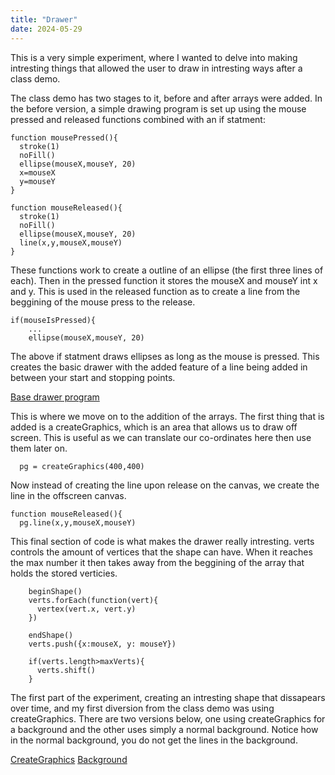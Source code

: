 ```yaml
---
title: "Drawer"
date: 2024-05-29
---
```

This is a very simple experiment, where I wanted to delve into making intresting things that allowed the user to draw in intresting ways after a class demo.

The class demo has two stages to it, before and after arrays were added. In the before version, a simple drawing program is set up using the mouse pressed and released functions combined with an if statment:
```
function mousePressed(){
  stroke(1)
  noFill()
  ellipse(mouseX,mouseY, 20)
  x=mouseX
  y=mouseY
}

function mouseReleased(){
  stroke(1)
  noFill()
  ellipse(mouseX,mouseY, 20)
  line(x,y,mouseX,mouseY)
}
```
These functions work to create a outline of an ellipse (the first three lines of each). Then in the pressed function it stores the mouseX and mouseY int x and y. This is used in the released function as to create a line from the beggining of the mouse press to the release.

```
if(mouseIsPressed){
    ...
    ellipse(mouseX,mouseY, 20)
```
The above if statment draws ellipses as long as the mouse is pressed. This creates the basic drawer with the added feature of a line being added in between your start and stopping points.


[Base drawer program](/My-coding-portfolio/_creativeCode/Drawer/index.html)

This is where we move on to the addition of the arrays.
The first thing that is added is a createGraphics, which is an area that allows us to draw off screen. This is useful as we can translate our co-ordinates here then use them later on.
```
  pg = createGraphics(400,400)
```

Now instead of creating the line upon release on the canvas, we create the line in the offscreen canvas.
```
function mouseReleased(){
  pg.line(x,y,mouseX,mouseY)
```

This final section of code is what makes the drawer really intresting. verts controls the amount of vertices that the shape can have. When it reaches the max number it then takes away from the beggining of the array that holds the stored verticies. 
```
    beginShape()
    verts.forEach(function(vert){
      vertex(vert.x, vert.y)
    })
    
    endShape()
    verts.push({x:mouseX, y: mouseY})
    
    if(verts.length>maxVerts){
      verts.shift()
    }
```

The first part of the experiment, creating an intresting shape that dissapears over time, and my first diversion from the class demo was using createGraphics. There are two versions below, one using createGraphics for a background and the other uses simply a normal background. Notice how in the normal background, you do not get the lines in the background. 

[CreateGraphics](/My-coding-portfolio/_creativeCode/Drawer/createGraphics/index.html)
[Background](/My-coding-portfolio/_creativeCode/Drawer/background/index.html)

